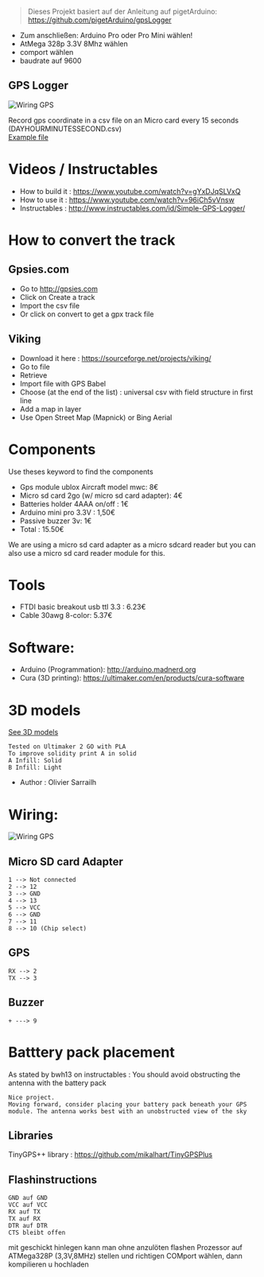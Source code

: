 > Dieses Projekt basiert auf der Anleitung auf pigetArduino: https://github.com/pigetArduino/gpsLogger


- Zum anschließen: Arduino Pro oder Pro Mini wählen!
- AtMega 328p 3.3V 8Mhz wählen
- comport wählen
- baudrate auf 9600



GPS Logger
----------

![Wiring GPS](https://github.com/telebotter/gpslogger/raw/master/doc/gpslogger.jpg)


Record gps coordinate in a csv file on an Micro card every 15 seconds (DAYHOURMINUTESSECOND.csv)   
[Example file](https://github.com/telebotter/gpslogger/blob/master/doc/example.csv)

# Videos / Instructables
* How to build it : https://www.youtube.com/watch?v=gYxDJqSLVxQ
* How to use it : https://www.youtube.com/watch?v=96iCh5vVnsw
* Instructables : http://www.instructables.com/id/Simple-GPS-Logger/

# How to convert the track

## Gpsies.com
* Go to http://gpsies.com
* Click on Create a track
* Import the csv file
* Or click on convert to get a gpx track file

## Viking
* Download it here : https://sourceforge.net/projects/viking/
* Go to file
* Retrieve
* Import file with GPS Babel
* Choose (at the end of the list) : universal csv with field structure in first line
* Add a map in layer
* Use Open Street Map (Mapnick) or Bing Aerial


# Components
Use theses keyword to find the components
* Gps module ublox Aircraft model mwc: 8€
* Micro sd card 2go (w/ micro sd card adapter): 4€
* Batteries holder 4AAA on/off : 1€ 
* Arduino mini pro 3.3V : 1,50€
* Passive buzzer 3v:  1€  
* Total : 15.50€   

We are using a micro sd card adapter as a micro sdcard reader but you can also use a micro sd card reader module for this.

# Tools
* FTDI basic breakout usb ttl 3.3 : 6.23€
* Cable 30awg  8-color: 5.37€
 
# Software:
  * Arduino (Programmation): http://arduino.madnerd.org
  * Cura (3D printing): https://ultimaker.com/en/products/cura-software

# 3D models
[See 3D models](https://github.com/pigetArduino/gpsLogger/blob/master/3D/)
```
Tested on Ultimaker 2 GO with PLA
To improve solidity print A in solid
A Infill: Solid
B Infill: Light
```
* Author : Olivier Sarrailh   

# Wiring:
![Wiring GPS](https://github.com/pigetArduino/gpsLogger/blob/master/doc/gpsLogger_wiring.png)
##  Micro SD card Adapter
```
1 --> Not connected
2 --> 12
3 --> GND
4 --> 13
5 --> VCC
6 --> GND
7 --> 11
8 --> 10 (Chip select)
```
##  GPS
```
RX --> 2
TX --> 3

```
## Buzzer
```
+ ---> 9
```

# Batttery pack placement
As stated by bwh13 on instructables : 
You should avoid obstructing the antenna with the battery pack
```
Nice project.
Moving forward, consider placing your battery pack beneath your GPS module. The antenna works best with an unobstructed view of the sky
```

## Libraries
TinyGPS++ library : https://github.com/mikalhart/TinyGPSPlus

## Flashinstructions
```
GND auf GND
VCC auf VCC
RX auf TX
TX auf RX
DTR auf DTR
CTS bleibt offen
```
mit geschickt hinlegen kann man ohne anzulöten flashen
Prozessor auf ATMega328P (3,3V,8MHz) stellen und richtigen COMport wählen, dann kompilieren u hochladen

